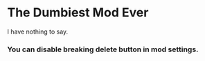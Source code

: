 # The Dumbiest Mod Ever

I have nothing to say.

### You can disable breaking delete button in mod settings.
